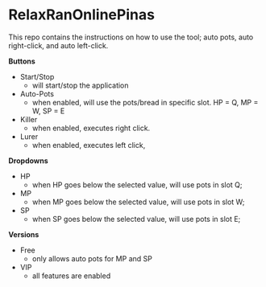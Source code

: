 # RelaxRanOnlinePinas
This repo contains the instructions on how to use the tool; auto pots, auto right-click, and auto left-click.

<b>Buttons</b><br/>
- Start/Stop 
  - will start/stop the application<br/>
- Auto-Pots 
  - when enabled, will use the pots/bread in specific slot. HP = Q, MP = W, SP = E<br/>
- Killer 
  - when enabled, executes right click.<br/>
- Lurer 
  - when enabled, executes left click,<br/>

<b>Dropdowns</b>
- HP
  - when HP goes below the selected value, will use pots in slot Q;<br/>
- MP
  - when MP goes below the selected value, will use pots in slot W;<br/>
- SP
  - when SP goes below the selected value, will use pots in slot E;<br/>

<b>Versions</b>
- Free
  - only allows auto pots for MP and SP
- VIP
  - all features are enabled
